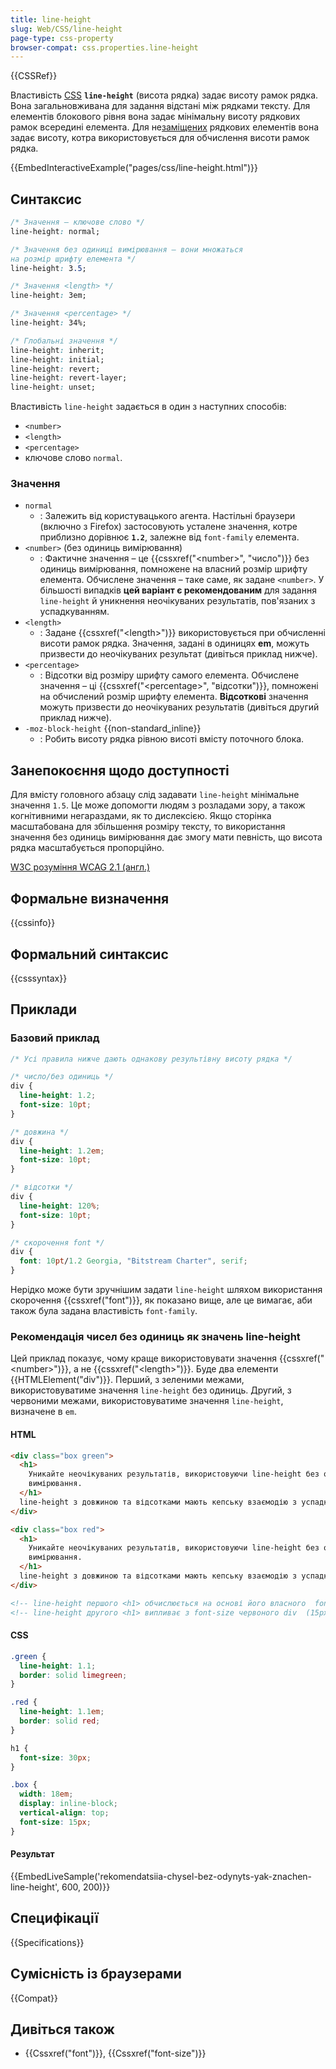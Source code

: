 ```yaml
---
title: line-height
slug: Web/CSS/line-height
page-type: css-property
browser-compat: css.properties.line-height
---
```


{{CSSRef}}

Властивість [CSS](/uk/docs/Web/CSS) **`line-height`** (висота рядка) задає висоту рамок рядка. Вона загальновживана для задання відстані між рядками тексту. Для елементів блокового рівня вона задає мінімальну висоту рядкових рамок всередині елемента. Для не[заміщених](/uk/docs/Web/CSS/Replaced_element) рядкових елементів вона задає висоту, котра використовується для обчислення висоти рамок рядка.

{{EmbedInteractiveExample("pages/css/line-height.html")}}

## Синтаксис

```css
/* Значення – ключове слово */
line-height: normal;

/* Значення без одиниці вимірювання – вони множаться
на розмір шрифту елемента */
line-height: 3.5;

/* Значення <length> */
line-height: 3em;

/* Значення <percentage> */
line-height: 34%;

/* Глобальні значення */
line-height: inherit;
line-height: initial;
line-height: revert;
line-height: revert-layer;
line-height: unset;
```

Властивість `line-height` задається в один з наступних способів:

- `<number>`
- `<length>`
- `<percentage>`
- ключове слово `normal`.

### Значення

- `normal`
  - : Залежить від користувацького агента. Настільні браузери (включно з Firefox) застосовують усталене значення, котре приблизно дорівнює **`1.2`**, залежне від `font-family` елемента.
- `<number>` (без одиниць вимірювання)
  - : Фактичне значення – це {{cssxref("&lt;number&gt;", "число")}} без одиниць вимірювання, помножене на власний розмір шрифту елемента. Обчислене значення – таке саме, як задане `<number>`. У більшості випадків **цей варіант є рекомендованим** для задання `line-height` й уникнення неочікуваних результатів, пов'язаних з успадкуванням.
- `<length>`
  - : Задане {{cssxref("&lt;length&gt;")}} використовується при обчисленні висоти рамок рядка. Значення, задані в одиницях **em**, можуть призвести до неочікуваних результат (дивіться приклад нижче).
- `<percentage>`
  - : Відсотки від розміру шрифту самого елемента. Обчислене значення – ці {{cssxref("&lt;percentage&gt;", "відсотки")}}, помножені на обчислений розмір шрифту елемента. **Відсоткові** значення можуть призвести до неочікуваних результатів (дивіться другий приклад нижче).
- `-moz-block-height` {{non-standard_inline}}
  - : Робить висоту рядка рівною висоті вмісту поточного блока.

## Занепокоєння щодо доступності

Для вмісту головного абзацу слід задавати `line-height` мінімальне значення `1.5`. Це може допомогти людям з розладами зору, а також когнітивними негараздами, як то дислексією. Якщо сторінка масштабована для збільшення розміру тексту, то використання значення без одиниць вимірювання дає змогу мати певність, що висота рядка масштабується пропорційно.

[W3C розуміння WCAG 2.1 (англ.)](https://www.w3.org/TR/WCAG21/#visual-presentation)

## Формальне визначення

{{cssinfo}}

## Формальний синтаксис

{{csssyntax}}

## Приклади

### Базовий приклад

```css
/* Усі правила нижче дають однакову результівну висоту рядка */

/* число/без одиниць */
div {
  line-height: 1.2;
  font-size: 10pt;
}

/* довжина */
div {
  line-height: 1.2em;
  font-size: 10pt;
}

/* відсотки */
div {
  line-height: 120%;
  font-size: 10pt;
}

/* скорочення font */
div {
  font: 10pt/1.2 Georgia, "Bitstream Charter", serif;
}
```

Нерідко може бути зручнішим задати `line-height` шляхом використання скорочення {{cssxref("font")}}, як показано вище, але це вимагає, аби також була задана властивість `font-family`.

### Рекомендація чисел без одиниць як значень line-height

Цей приклад показує, чому краще використовувати значення {{cssxref("&lt;number&gt;")}}, а не {{cssxref("&lt;length&gt;")}}. Буде два елементи {{HTMLElement("div")}}. Перший, з зеленими межами, використовуватиме значення `line-height` без одиниць. Другий, з червоними межами, використовуватиме значення `line-height`, визначене в `em`.

#### HTML

```html
<div class="box green">
  <h1>
    Уникайте неочікуваних результатів, використовуючи line-height без одиниць
    вимірювання.
  </h1>
  line-height з довжиною та відсотками мають кепську взаємодію з успадкуванням.
</div>

<div class="box red">
  <h1>
    Уникайте неочікуваних результатів, використовуючи line-height без одиниць
    вимірювання.
  </h1>
  line-height з довжиною та відсотками мають кепську взаємодію з успадкуванням.
</div>

<!-- line-height першого <h1> обчислюється на основі його власного  font-size   (30px × 1.1) = 33px -->
<!-- line-height другого <h1> випливає з font-size червоного div  (15px × 1.1) = 16.5px, мабуть, не те, що ви б хотіли -->
```

#### CSS

```css
.green {
  line-height: 1.1;
  border: solid limegreen;
}

.red {
  line-height: 1.1em;
  border: solid red;
}

h1 {
  font-size: 30px;
}

.box {
  width: 18em;
  display: inline-block;
  vertical-align: top;
  font-size: 15px;
}
```

#### Результат

{{EmbedLiveSample('rekomendatsiia-chysel-bez-odynyts-yak-znachen-line-height', 600, 200)}}

## Специфікації

{{Specifications}}

## Сумісність із браузерами

{{Compat}}

## Дивіться також

- {{Cssxref("font")}}, {{Cssxref("font-size")}}

